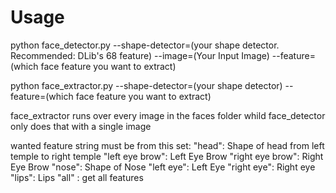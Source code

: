 # Usage
python face_detector.py --shape-detector=(your shape detector. Recommended: DLib's 68 feature) --image=(Your Input Image) --feature=(which face feature you want to extract)

python face_extractor.py --shape-detector=(your shape detector) --feature=(which face feature you want to extract)

face_extractor runs over every image in the faces folder whild face_detector only does that with a single image

wanted feature string must be from this set:
"head": Shape of head from left temple to right temple
"left eye brow": Left Eye Brow
"right eye brow": Right Eye Brow
"nose": Shape of Nose
"left eye": Left Eye
"right eye": Right eye
"lips": Lips
"all" : get all features
